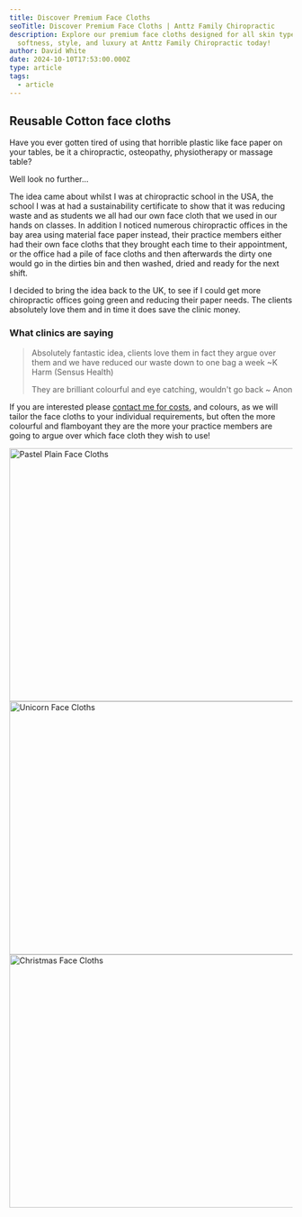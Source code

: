 ```yaml
---
title: Discover Premium Face Cloths
seoTitle: Discover Premium Face Cloths | Anttz Family Chiropractic
description: Explore our premium face cloths designed for all skin types. Enjoy
  softness, style, and luxury at Anttz Family Chiropractic today!
author: David White
date: 2024-10-10T17:53:00.000Z
type: article
tags:
  - article
---
```

## Reusable Cotton face cloths

Have you ever gotten tired of using that horrible plastic like face paper on your tables, be it a chiropractic, osteopathy,  physiotherapy or massage table?

Well look no further...

The idea came about whilst I was at chiropractic school in the USA, the school I was at  had a sustainability certificate to show that it was reducing waste and as students we all had our own face cloth that we used in our hands on classes. In addition I noticed numerous chiropractic offices in the bay area using material face paper instead, their practice members either had their own face cloths that they brought each time to their appointment, or the office had a pile of face cloths and then afterwards the dirty one would go in the dirties bin and then washed, dried and ready for the next shift.

I decided to bring the idea back to the UK, to see if I could get more chiropractic offices going green and reducing their paper needs. The clients absolutely love them and in time it does save the clinic money. 

### What clinics are saying

> Absolutely fantastic idea, clients love them in fact they argue over them and we have reduced our waste down to one bag a week ~K Harm (Sensus Health)
>
> They are brilliant colourful and eye catching, wouldn't go back ~ Anon

If you are interested please [contact me for costs](/contact/), and colours, as we will tailor the face cloths to your individual requirements, but often the more colourful and flamboyant they are the more your practice members are going to argue over which face cloth they wish to use!

<img src="/_includes/static/img/pastalplain.webp" alt="Pastel Plain Face Cloths" title="Pastel Plain Face Cloths" class="Centre" width="600px" height="450px" loading="lazy"/>

<img src="/_includes/static/img/unicorn.webp" alt="Unicorn Face Cloths" title="Unicorn Face Cloths" class="Centre" width="600px" height="450px" loading="lazy"/>

<img src="/_includes/static/img/xmas.webp" alt="Christmas Face Cloths" title="Christmas Face Cloths" class="Centre" width="600px" height="450px" loading="lazy"/>
